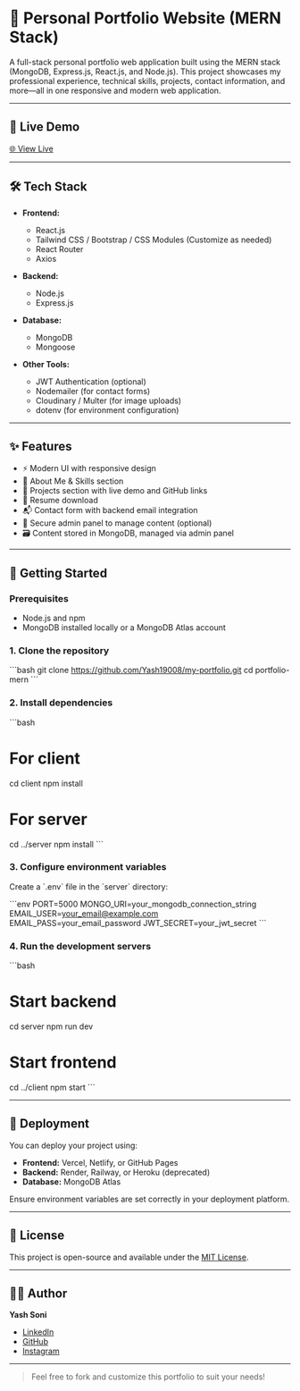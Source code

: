 # 💼 Personal Portfolio Website (MERN Stack)

A full-stack personal portfolio web application built using the MERN stack (MongoDB, Express.js, React.js, and Node.js). This project showcases my professional experience, technical skills, projects, contact information, and more—all in one responsive and modern web application.

---

## 📸 Live Demo

[🌐 View Live](https://yashsoni.me/)

---

## 🛠️ Tech Stack

- **Frontend:**
  - React.js
  - Tailwind CSS / Bootstrap / CSS Modules (Customize as needed)
  - React Router
  - Axios

- **Backend:**
  - Node.js
  - Express.js

- **Database:**
  - MongoDB
  - Mongoose

- **Other Tools:**
  - JWT Authentication (optional)
  - Nodemailer (for contact forms)
  - Cloudinary / Multer (for image uploads)
  - dotenv (for environment configuration)

---

## ✨ Features

- ⚡ Modern UI with responsive design
- 🧑 About Me & Skills section
- 💼 Projects section with live demo and GitHub links
- 📄 Resume download
- 📬 Contact form with backend email integration
- 🔐 Secure admin panel to manage content (optional)
- 🗃️ Content stored in MongoDB, managed via admin panel

---

## 🚀 Getting Started

### Prerequisites

- Node.js and npm
- MongoDB installed locally or a MongoDB Atlas account

### 1. Clone the repository

\`\`\`bash
git clone https://github.com/Yash19008/my-portfolio.git
cd portfolio-mern
\`\`\`

### 2. Install dependencies

\`\`\`bash
# For client
cd client
npm install

# For server
cd ../server
npm install
\`\`\`

### 3. Configure environment variables

Create a \`.env\` file in the \`server\` directory:

\`\`\`env
PORT=5000
MONGO_URI=your_mongodb_connection_string
EMAIL_USER=your_email@example.com
EMAIL_PASS=your_email_password
JWT_SECRET=your_jwt_secret
\`\`\`

### 4. Run the development servers

\`\`\`bash
# Start backend
cd server
npm run dev

# Start frontend
cd ../client
npm start
\`\`\`

---

## 🧪 Deployment

You can deploy your project using:

- **Frontend:** Vercel, Netlify, or GitHub Pages
- **Backend:** Render, Railway, or Heroku (deprecated)
- **Database:** MongoDB Atlas

Ensure environment variables are set correctly in your deployment platform.

---

## 📄 License

This project is open-source and available under the [MIT License](LICENSE).

---

## 🙋‍♂️ Author

**Yash Soni**

- [LinkedIn](https://www.linkedin.com/in/developer-yash-soni/)
- [GitHub](https://github.com/Yash19008/)
- [Instagram](https://www.instagram.com/developer_yash/)

---

> Feel free to fork and customize this portfolio to suit your needs!